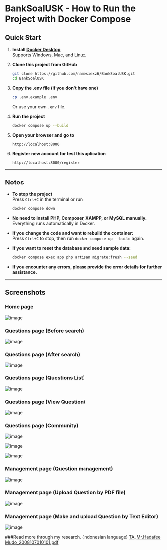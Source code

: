 # BankSoalUSK - How to Run the Project with Docker Compose

## Quick Start

1. **Install [Docker Desktop](https://www.docker.com/products/docker-desktop/)**  
   Supports Windows, Mac, and Linux.

2. **Clone this project from GitHub**
   ```sh
   git clone https://github.com/namesiexz6/BankSoalUSK.git
   cd BankSoalUSK
   ```

3. **Copy the .env file (if you don't have one)**
   ```sh
   cp .env.example .env
   ```
   Or use your own `.env` file.

4. **Run the project**
   ```sh
   docker compose up --build
   ```

5. **Open your browser and go to**
   ```
   http://localhost:8000
   ```
   
6. **Register new account for test this aplication**
   ```
   http://localhost:8000/register
   ```

---

## Notes

- **To stop the project**  
  Press `Ctrl+C` in the terminal or run  
  ```sh
  docker compose down
  ```

- **No need to install PHP, Composer, XAMPP, or MySQL manually.**  
  Everything runs automatically in Docker.

- **If you change the code and want to rebuild the container:**  
  Press `Ctrl+C` to stop, then run `docker compose up --build` again.

- **If you want to reset the database and seed sample data:**  
  ```sh
  docker compose exec app php artisan migrate:fresh --seed
  ```

- **If you encounter any errors, please provide the error details for further assistance.**

---

## Screenshots

### Home page
![image](https://github.com/user-attachments/assets/0993e31b-9da6-4c32-9550-b1c433718cf6)

### Questions page (Before search)
![image](https://github.com/user-attachments/assets/ee3cc40b-35d3-4a35-90c5-78430f019432)

### Questions page (After search)
![image](https://github.com/user-attachments/assets/82247889-d611-4eb6-b48b-06251583c64f)

### Questions page (Questions List)
![image](https://github.com/user-attachments/assets/577e76f4-7bc8-42d6-b2bc-ac9ab044c0b5)

### Questions page (View Question)
![image](https://github.com/user-attachments/assets/343abc9b-3965-4849-8ad8-84704ae3fdfe)

### Questions page (Community)
![image](https://github.com/user-attachments/assets/5d1fec32-6bda-4628-99e3-eaccc2f15e29)

![image](https://github.com/user-attachments/assets/d6dff918-6326-4bc2-a981-d8df66b66a45)

![image](https://github.com/user-attachments/assets/8d370545-6ab6-426b-a88f-4d03ac99fc11)

### Management page (Question management)
![image](https://github.com/user-attachments/assets/d3f33167-8973-4090-8a5a-49dd5db9fbac)

### Management page (Upload Question by PDF file)
![image](https://github.com/user-attachments/assets/8f50ebfc-5042-4e1b-9bd7-40a2e25ba4e4)

### Management page (Make and upload Question by Text Editor)
![image](https://github.com/user-attachments/assets/768ed579-d3d0-4147-ad7c-944bcb5f6d14)

###Read more through my research. (indonesian language)
[TA_Mr.Hadafee Mudo_2008107010101.pdf](https://github.com/user-attachments/files/19812804/TA_Mr.Hadafee.Mudo_2008107010101.pdf)




